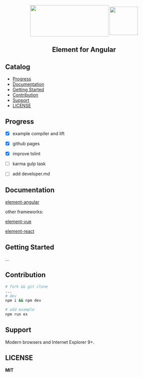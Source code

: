 
<div align="center">
<img src="https://camo.githubusercontent.com/462f24153b8e8739c8ea71f7102585c4cb0e1575/68747470733a2f2f63646e2e7261776769742e636f6d2f456c656d6546452f656c656d656e742f6465762f656c656d656e745f6c6f676f2e737667" width="250" height="100" align="center">
<img src="https://angular.cn/assets/images/logos/angular/angular.svg" width="90" height="90" align="center">
</div>

<h2 align="center">Element for Angular</h2>


## Catalog

-  [Progress](#progress)
-  [Documentation](#documentation)
-  [Getting Started](#getting-started)
-  [Contribution](#contribution)
-  [Support](#support)
-  [LICENSE](#license)



## Progress

- [x] example compiler and lift
- [x] github pages
- [x] improve tslint
- [ ] karma gulp task
- [ ] add developer.md


## Documentation

[element-angular](https://eleme.github.io/element-angular/)

other frameworks:

[element-vue](http://element.eleme.io/#/zh-CN/component/installation)

[element-react](https://eleme.github.io/element-react/#/zh-CN/quick-start)


## Getting Started

...



## Contribution

```bash
# fork && git clone
...
# dev
npm i && npm dev

# add example
npm run ex

```


## Support

Modern browsers and Internet Explorer 9+.


## LICENSE

**MIT**